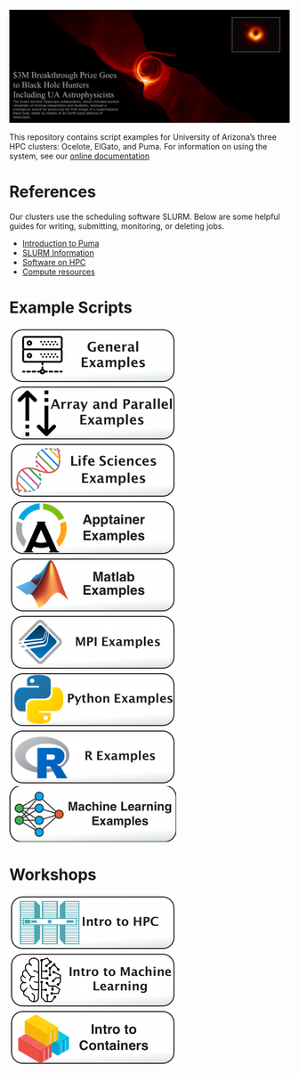 ![](Images/BlackHoleMashup_TextOverlap.png)

This repository contains script examples for University of Arizona’s three HPC clusters: Ocelote, ElGato, and Puma. For information on using the system, see our [online documentation](https://public.confluence.arizona.edu/display/UAHPC/HPC+Documentation)

# References
Our clusters use the scheduling software SLURM. Below are some helpful guides for writing, submitting, monitoring, or deleting jobs.
* [Introduction to Puma](https://public.confluence.arizona.edu/display/UAHPC/Puma+Quick+Start)
* [SLURM Information](https://public.confluence.arizona.edu/pages/viewpage.action?pageId=93160866)
* [Software on HPC](https://public.confluence.arizona.edu/display/UAHPC/Accessing+Software)
* [Compute resources](https://public.confluence.arizona.edu/display/UAHPC/Compute+Resources)

# Example Scripts

[![](/Images/general-examples-button.png)](General-Examples)[![](/Images/parallel-and-array.png)](Array-and-Parallel)
[![](/Images/life-sciences-button.png)](Life-Sciences)[![](/Images/apptainer-button.png)](Apptainer-Examples)
[![](/Images/Matlab-button.png)](Matlab-Examples)[![](/Images/mpi-button.png)](MPI-Examples)
[![](/Images/python_button.png)](Python-Examples) [![](/Images/r-button.png)](R-Examples)
[![](/Images/ml-button.png)](Machine-Learning-Examples)

# Workshops
[![](/Images/intro-to-HPC-button.png)](Intro-to-HPC)[![](/Images/intro-to-ML-button.png)](Intro-to-Machine-Learning)
[![](/Images/Intro_to_Containers.png)](Intro-to-Containers)
